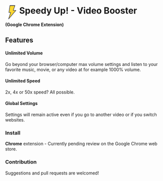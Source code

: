 # <img src="public/icons/icon_48.png" width="45" align="left"> Speedy Up! - Video Booster
**(Google Chrome Extension)**  

## Features
#### Unlimited Volume
Go beyond your browser/computer max volume settings and listen to your favorite music, movie, or any video at for example 1000% volume.

#### Unlimited Speed 
2x, 4x or 50x speed? All possible.

#### Global Settings
Settings will remain active even if you go to another video or if you switch websites.

### Install

**Chrome** extension - Currently pending review on the Google Chrome web store.

### Contribution

Suggestions and pull requests are welcomed!
